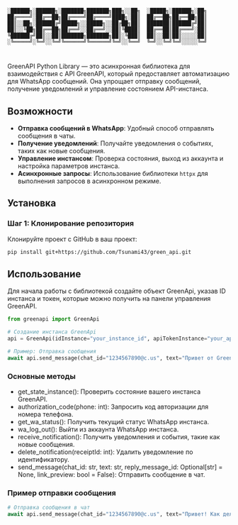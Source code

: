 ```plaintext
░██████╗░██████╗░███████╗███████╗███╗░░██╗  ░█████╗░██████╗░██╗
██╔════╝░██╔══██╗██╔════╝██╔════╝████╗░██║  ██╔══██╗██╔══██╗██║
██║░░██╗░██████╔╝█████╗░░█████╗░░██╔██╗██║  ███████║██████╔╝██║
██║░░╚██╗██╔══██╗██╔══╝░░██╔══╝░░██║╚████║  ██╔══██║██╔═══╝░██║
╚██████╔╝██║░░██║███████╗███████╗██║░╚███║  ██║░░██║██║░░░░░██║
░╚═════╝░╚═╝░░╚═╝╚══════╝╚══════╝╚═╝░░╚══╝  ╚═╝░░╚═╝╚═╝░░░░░╚═╝
```
#

GreenAPI Python Library — это асинхронная библиотека для взаимодействия с API GreenAPI, который предоставляет автоматизацию для WhatsApp сообщений. Она упрощает отправку сообщений, получение уведомлений и управление состоянием API-инстанса.

## Возможности

- **Отправка сообщений в WhatsApp**: Удобный способ отправлять сообщения в чаты.
- **Получение уведомлений**: Получайте уведомления о событиях, таких как новые сообщения.
- **Управление инстансом**: Проверка состояния, выход из аккаунта и настройка параметров инстанса.
- **Асинхронные запросы**: Использование библиотеки `httpx` для выполнения запросов в асинхронном режиме.

## Установка

### Шаг 1: Клонирование репозитория

Клонируйте проект с GitHub в ваш проект:

```bash
pip install git+https://github.com/Tsunami43/green_api.git
```

## Использование
Для начала работы с библиотекой создайте объект GreenApi, указав ID инстанса и токен, которые можно получить на панели управления GreenAPI.
```python
from greenapi import GreenApi

# Создание инстанса GreenApi
api = GreenApi(idInstance="your_instance_id", apiTokenInstance="your_api_token")

# Пример: Отправка сообщения
await api.send_message(chat_id="1234567890@c.us", text="Привет от GreenApi!")
```

### Основные методы
* get_state_instance(): Проверить состояние вашего инстанса GreenAPI.
* authorization_code(phone: int): Запросить код авторизации для номера телефона.
* get_wa_status(): Получить текущий статус WhatsApp инстанса.
* wa_log_out(): Выйти из аккаунта WhatsApp инстанса.
* receive_notification(): Получить уведомления и события, такие как новые сообщения.
* delete_notification(receiptId: int): Удалить уведомление по идентификатору.
* send_message(chat_id: str, text: str, reply_message_id: Optional[str] = None, link_preview: bool = False): Отправить сообщение в чат.


### Пример отправки сообщения
```python
# Отправка сообщения в чат
await api.send_message(chat_id="1234567890@c.us", text="Привет! Как дела?")

```
